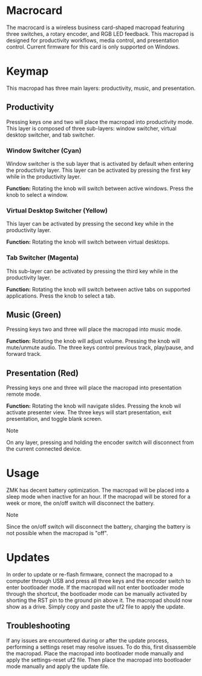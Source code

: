 # Macrocard
The macrocard is a wireless business card-shaped macropad featuring three switches, a rotary encoder, and RGB LED feedback. This macropad is designed for productivity workflows, media control, and presentation control. Current firmware for this card is only supported on Windows.

# Keymap
This macropad has three main layers: productivity, music, and presentation.

## Productivity
Pressing keys one and two will place the macropad into productivity mode. This layer is composed of three sub-layers: window switcher, virtual desktop switcher, and tab switcher.

### Window Switcher (Cyan)
Window switcher is the sub layer that is activated by default when entering the productivity layer. This layer can be activated by pressing the first key while in the productivity layer.

**Function:** Rotating the knob will switch between active windows. Press the knob to select a window.

### Virtual Desktop Switcher (Yellow)
This layer can be activated by pressing the second key while in the productivity layer.

**Function:** Rotating the knob will switch between virtual desktops.

### Tab Switcher (Magenta)
This sub-layer can be activated by pressing the third key while in the productivity layer.

**Function:** Rotating the knob will switch between active tabs on supported applications. Press the knob to select a tab.

## Music (Green)
Pressing keys two and three will place the macropad into music mode.

**Function:** Rotating the knob will adjust volume. Pressing the knob will mute/unmute audio. The three keys control previous track, play/pause, and forward track.

## Presentation (Red)
Pressing keys one and three will place the macropad into presentation remote mode.

**Function:** Rotating the knob will navigate slides. Pressing the knob wil activate presenter view. The three keys will start presentation, exit presentation, and toggle blank screen.

> [!NOTE] 
> On any layer, pressing and holding the encoder switch will disconnect from the current connected device.

# Usage
ZMK has decent battery optimization. The macropad will be placed into a sleep mode when inactive for an hour. If the macropad will be stored for a week or more, the on/off switch will disconnect the battery.

> [!NOTE] 
> Since the on/off switch will disconnect the battery, charging the battery is not possible when the macropad is "off".

# Updates
In order to update or re-flash firmware, connect the macropad to a computer through USB and press all three keys and the encoder switch to enter bootloader mode. If the macropad will not enter bootloader mode through the shortcut, the bootloader mode can be manually activated by shorting the RST pin to the ground pin above it. The macropad should now show as a drive. Simply copy and paste the uf2 file to apply the update.

## Troubleshooting
If any issues are encountered during or after the update process, performing a settings reset may resolve issues. To do this, first disassemble the macropad. Place the macropad into bootloader mode manually and apply the settings-reset uf2 file. Then place the macropad into bootloader mode manually and apply the update file. 